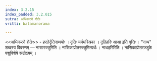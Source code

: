 ```yaml
---
index: 3.2.15
index_padded: 3.2.015
sutra: अधिकरणे शेतेः
vritti: balamanorama

---
```

<<अधिकरणे शेतेः>> - हरतेर्दृतिनाथयोः । दृतिः चर्मभस्त्रिका । दृतिहरिः आआ इति वृत्तिः । "नाथ" शब्दस्य विवरणम् — नासारज्जुमिति । नासिकाप्रोतरज्जुमित्यर्थः । नाथहरिरिति । नासिकाप्रोतरज्जुके पशुविशेषे रूढोऽयम् । 